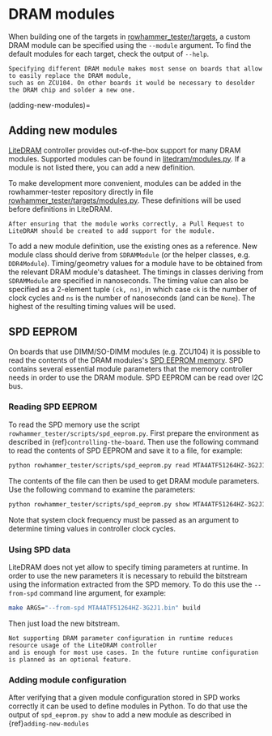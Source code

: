# DRAM modules

When building one of the targets in [rowhammer_tester/targets](https://github.com/antmicro/rowhammer-tester/tree/master/rowhammer_tester/targets), a custom DRAM module can be specified using the `--module` argument. To find the default modules for each target, check the output of `--help`.

```{note}
Specifying different DRAM module makes most sense on boards that allow to easily replace the DRAM module,
such as on ZCU104. On other boards it would be necessary to desolder the DRAM chip and solder a new one.
```

(adding-new-modules)=

## Adding new modules

[LiteDRAM](https://github.com/enjoy-digital/litedram) controller provides out-of-the-box support for many DRAM modules.
Supported modules can be found in [litedram/modules.py](https://github.com/enjoy-digital/litedram/blob/master/litedram/modules.py).
If a module is not listed there, you can add a new definition.

To make development more convenient, modules can be added in the rowhammer-tester repository directly in file [rowhammer_tester/targets/modules.py](https://github.com/antmicro/rowhammer-tester/blob/master/rowhammer_tester/targets/modules.py). These definitions will be used before definitions in LiteDRAM.

```{note}
After ensuring that the module works correctly, a Pull Request to LiteDRAM should be created to add support for the module.
```

To add a new module definition, use the existing ones as a reference. New module class should derive from `SDRAMModule` (or the helper classes, e.g. `DDR4Module`). Timing/geometry values for a module have to be obtained from the relevant DRAM module's datasheet. The timings in classes deriving from `SDRAMModule` are specified in nanoseconds. The timing value can also be specified as a 2-element tuple `(ck, ns)`, in which case `ck` is the number of clock cycles and `ns` is the number of nanoseconds (and can be `None`). The highest of the resulting timing values will be used.

## SPD EEPROM

On boards that use DIMM/SO-DIMM modules (e.g. ZCU104) it is possible to read the contents of the DRAM modules's [SPD EEPROM memory](https://en.wikipedia.org/wiki/Serial_presence_detect).
SPD contains several essential module parameters that the memory controller needs in order to use the DRAM module.
SPD EEPROM can be read over I2C bus.

### Reading SPD EEPROM

To read the SPD memory use the script `rowhammer_tester/scripts/spd_eeprom.py`.
First prepare the environment as described in {ref}`controlling-the-board`.
Then use the following command to read the contents of SPD EEPROM and save it to a file, for example:

```sh
python rowhammer_tester/scripts/spd_eeprom.py read MTA4ATF51264HZ-3G2J1.bin
```

The contents of the file can then be used to get DRAM module parameters.
Use the following command to examine the parameters:

```sh
python rowhammer_tester/scripts/spd_eeprom.py show MTA4ATF51264HZ-3G2J1.bin 125e6
```

Note that system clock frequency must be passed as an argument to determine timing values in controller clock cycles.

### Using SPD data

LiteDRAM does not yet allow to specify timing parameters at runtime.
In order to use the new parameters it is necessary to rebuild the bitstream using the information extracted from the SPD memory.
To do this use the `--from-spd` command line argument, for example:

```sh
make ARGS="--from-spd MTA4ATF51264HZ-3G2J1.bin" build
```

Then just load the new bitstream.

```{note}
Not supporting DRAM parameter configuration in runtime reduces resource usage of the LiteDRAM controller
and is enough for most use cases. In the future runtime configuration is planned as an optional feature.
```

### Adding module configuration

After verifying that a given module configuration stored in SPD works correctly it can be used to define modules in Python.
To do that use the output of `spd_eeprom.py show` to add a new module as described in {ref}`adding-new-modules`
